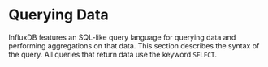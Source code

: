 # Querying Data
InfluxDB features an SQL-like query language for querying data and performing aggregations on that data. This section describes the syntax of the query. All queries that return data use the keyword `SELECT`.
